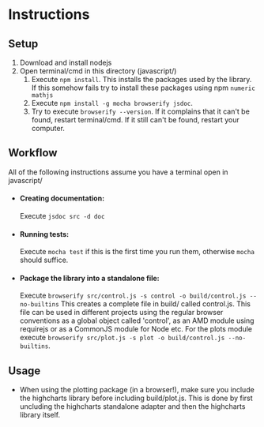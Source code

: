 # Instructions
Setup
-----
1. Download and install nodejs
2. Open terminal/cmd in this directory (javascript/)
    1. Execute `npm install`. This installs the packages used by the library.  
       If this somehow fails try to install these packages using npm `numeric mathjs`
    2. Execute `npm install -g mocha browserify jsdoc`.
    3. Try to execute `browserify --version`. If it complains
       that it can't be found, restart terminal/cmd. If it still
       can't be found, restart your computer.

Workflow
--------
All of the following instructions assume you have a terminal open in javascript/  

- #### Creating documentation:  
  Execute `jsdoc src -d doc`

- #### Running tests:  
  Execute `mocha test` if this is the first time you run them, otherwise
  `mocha` should suffice.

- #### Package the library into a standalone file:  
  Execute `browserify src/control.js -s control -o build/control.js --no-builtins`
  This creates a complete file in build/ called control.js.
  This file can be used in different projects using the regular browser
  conventions as a global object called 'control', as an AMD module using
  requirejs or as a CommonJS module for Node etc.
  For the plots module execute `browserify src/plot.js -s plot -o build/control.js --no-builtins`.

Usage
-----
- When using the plotting package (in a browser!), make sure you include the highcharts library before
  including build/plot.js. This is done by first uncluding the highcharts standalone adapter and then the 
  highcharts library itself.
